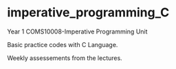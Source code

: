 # imperative_programming_C
Year 1 COMS10008-Imperative Programming Unit

Basic practice codes with C Language.

Weekly assessements from the lectures.
